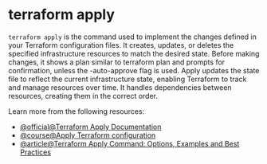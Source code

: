 # terraform apply

`terraform apply` is the command used to implement the changes defined in your Terraform configuration files. It creates, updates, or deletes the specified infrastructure resources to match the desired state. Before making changes, it shows a plan similar to terraform plan and prompts for confirmation, unless the -auto-approve flag is used. Apply updates the state file to reflect the current infrastructure state, enabling Terraform to track and manage resources over time. It handles dependencies between resources, creating them in the correct order.

Learn more from the following resources:

- [@official@Terraform Apply Documentation](https://developer.hashicorp.com/terraform/cli/commands/apply)
- [@course@Apply Terraform configuration](https://developer.hashicorp.com/terraform/tutorials/cli/apply)
- [@article@Terraform Apply Command: Options, Examples and Best Practices](https://www.env0.com/blog/terraform-apply-guide-command-options-and-examples)
